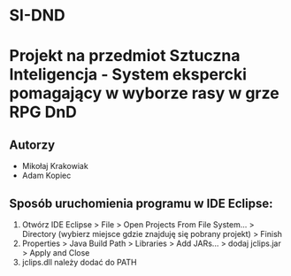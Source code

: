 # SI-DND
# Projekt na przedmiot Sztuczna Inteligencja - System ekspercki pomagający w wyborze rasy w grze RPG DnD
## Autorzy
- Mikołaj Krakowiak
- Adam Kopiec
## Sposób uruchomienia programu w IDE Eclipse:
1. Otwórz IDE Eclipse > File > Open Projects From File System... > Directory (wybierz miejsce gdzie znajduję się pobrany projekt) > Finish
2. Properties > Java Build Path > Libraries > Add JARs... > dodaj jclips.jar > Apply and Close
3. jclips.dll należy dodać do PATH
